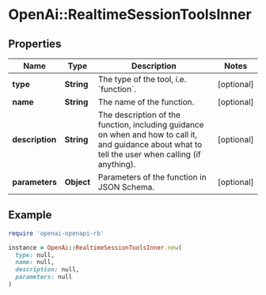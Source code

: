 # OpenAi::RealtimeSessionToolsInner

## Properties

| Name | Type | Description | Notes |
| ---- | ---- | ----------- | ----- |
| **type** | **String** | The type of the tool, i.e. &#x60;function&#x60;. | [optional] |
| **name** | **String** | The name of the function. | [optional] |
| **description** | **String** | The description of the function, including guidance on when and how  to call it, and guidance about what to tell the user when calling  (if anything).  | [optional] |
| **parameters** | **Object** | Parameters of the function in JSON Schema. | [optional] |

## Example

```ruby
require 'openai-openapi-rb'

instance = OpenAi::RealtimeSessionToolsInner.new(
  type: null,
  name: null,
  description: null,
  parameters: null
)
```


